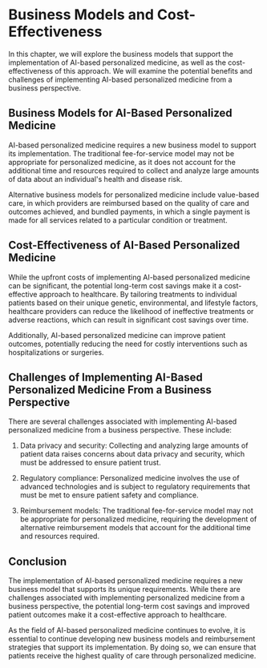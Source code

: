 Business Models and Cost-Effectiveness
=================================================================================================

In this chapter, we will explore the business models that support the implementation of AI-based personalized medicine, as well as the cost-effectiveness of this approach. We will examine the potential benefits and challenges of implementing AI-based personalized medicine from a business perspective.

Business Models for AI-Based Personalized Medicine
--------------------------------------------------

AI-based personalized medicine requires a new business model to support its implementation. The traditional fee-for-service model may not be appropriate for personalized medicine, as it does not account for the additional time and resources required to collect and analyze large amounts of data about an individual's health and disease risk.

Alternative business models for personalized medicine include value-based care, in which providers are reimbursed based on the quality of care and outcomes achieved, and bundled payments, in which a single payment is made for all services related to a particular condition or treatment.

Cost-Effectiveness of AI-Based Personalized Medicine
----------------------------------------------------

While the upfront costs of implementing AI-based personalized medicine can be significant, the potential long-term cost savings make it a cost-effective approach to healthcare. By tailoring treatments to individual patients based on their unique genetic, environmental, and lifestyle factors, healthcare providers can reduce the likelihood of ineffective treatments or adverse reactions, which can result in significant cost savings over time.

Additionally, AI-based personalized medicine can improve patient outcomes, potentially reducing the need for costly interventions such as hospitalizations or surgeries.

Challenges of Implementing AI-Based Personalized Medicine From a Business Perspective
-------------------------------------------------------------------------------------

There are several challenges associated with implementing AI-based personalized medicine from a business perspective. These include:

1. Data privacy and security: Collecting and analyzing large amounts of patient data raises concerns about data privacy and security, which must be addressed to ensure patient trust.

2. Regulatory compliance: Personalized medicine involves the use of advanced technologies and is subject to regulatory requirements that must be met to ensure patient safety and compliance.

3. Reimbursement models: The traditional fee-for-service model may not be appropriate for personalized medicine, requiring the development of alternative reimbursement models that account for the additional time and resources required.

Conclusion
----------

The implementation of AI-based personalized medicine requires a new business model that supports its unique requirements. While there are challenges associated with implementing personalized medicine from a business perspective, the potential long-term cost savings and improved patient outcomes make it a cost-effective approach to healthcare.

As the field of AI-based personalized medicine continues to evolve, it is essential to continue developing new business models and reimbursement strategies that support its implementation. By doing so, we can ensure that patients receive the highest quality of care through personalized medicine.
